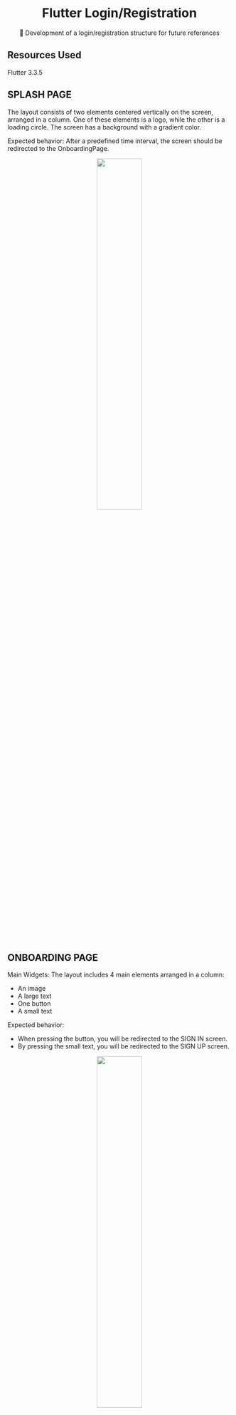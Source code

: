 <H1 align="center">Flutter Login/Registration</H1>
<p align="center">🚀 Development of a login/registration structure for future references</p>

## Resources Used
Flutter 3.3.5





## SPLASH PAGE

The layout consists of two elements centered vertically on the screen, arranged in a column. One of these elements is a logo, while the other is a loading circle. The screen has a background with a gradient color.

Expected behavior: After a predefined time interval, the screen should be redirected to the OnboardingPage.

<div align="center">
 <img src="https://github.com/lucasmargui/Flutter_Estrutura_Login_Cadastro/assets/157809964/625864e4-fcc7-448b-8e93-54d864d1afb6" style="width:45%">
</div>


## ONBOARDING PAGE



Main Widgets:
The layout includes 4 main elements arranged in a column:

- An image
- A large text
- One button
- A small text

Expected behavior:

- When pressing the button, you will be redirected to the SIGN IN screen.
- By pressing the small text, you will be redirected to the SIGN UP screen.



<div align="center">
 <img src="https://github.com/lucasmargui/Flutter_Estrutura_Login_Cadastro/assets/157809964/40815241-a826-4e96-8aa7-f563089d0606" style="width:45%">
</div>


## SIGN UP PAGE

Main Widgets:
The layout contains 8 main elements arranged in a column:

- Large text: Uses the same text present in onboarding, and can be modularized as CustomTitleText.
- An image.
- 4 form fields: Being form fields, they can be modularized.
- One button: Uses the same button style present in onboarding, and can be modularized as PrimaryButton.
- Small text: Uses the same text style present in onboarding, and can be modularized.

Expected behavior:

- When you press "Sign Up", a validation will be performed on the fields before proceeding with the data flow.
- When you press on the small text, you will be redirected to the login screen.

<div align="center">
 <img src="https://github.com/lucasmargui/Flutter_Estrutura_Login_Cadastro/assets/157809964/5748b092-806a-42aa-abbc-a7b3b8604d7b" style="width:45%">
</div>


## SIGN IN PAGE
Main Widgets:
The layout contains 8 main elements arranged in a column:

- Large text: Uses the same text present in onboarding, and can be modularized as CustomTitleText.
- An image.
- 2 form fields: Being form fields, they can be modularized.
- One button: Uses the same button style present in onboarding, and can be modularized as PrimaryButton.
- Small text: Uses the same text style present in onboarding, and can be modularized.

Expected behavior:

- When you press "Sign In", a validation will be performed on the fields before proceeding with the data flow.
- When you press on the small text, you will be redirected to the registration screen.




<div align="center">
 <img src="https://github.com/lucasmargui/Flutter_Estrutura_Login_Cadastro/assets/157809964/1c5887ea-2651-4b52-a353-397fae12f89b" style="width:45%">

</div>


## Logic used

<details>
 <summary>Click to show content</summary>

- Use of FIGMA to create screens and data flow
- Separation by functionality (features)
- Use of the MVC pattern
- Modularization
- State management
- Service Pattern

</details>


## Development

<details>
 <summary>Click to show content</summary>

### Step 1: Elaboration of Interface Design
Use of the FIGMA tool for designing and developing screens, as well as structuring the data flow

Use with 4 screens:

- SplashPage – Initial Loading Page
- OnboardingPage – Introduction Page
- SignUpPage – Registration Page
- SignInPage – Login Page

### Step 2: Flutter Project Development
Use of the name previously established in the previous step for the project.


### Step 3: Modularization by Functionality

Start of segmentation by functionality.
Each screen presents a specific behavior, which will be treated separately through the creation of the "features" directory.
<div align="center">
<img src="https://github.com/lucasmargui/Flutter_Estrutura_Login_Cadastro/assets/157809964/5252a9b6-2792-4eb1-8f21-c57800393724" style="width:40%">
</div>


### Step 4: Implementation of MVC-Based Files
Development of files following the MVC architecture (Model, View, Controller):

- screenname_page.dart = Vision
- screenname_controller.dart = Controller (if necessary for the screen)
- screenname_model.dart = Model (if necessary for the screen)

<div align="center">
<img src="https://github.com/lucasmargui/Flutter_Estrutura_Login_Cadastro/assets/157809964/6904c5d9-76f9-4cd0-9efd-66e9aeb4afdb" style="width:40%">
</div>


### Step 4: Establishing Routes
Development of routes through the use of a route constant.

<div align="center">
<img src="https://github.com/lucasmargui/Flutter_Estrutura_Login_Cadastro/assets/157809964/b299dadf-b1c3-4ee8-8316-f44d982a2377" style="width:45%">
 <img src="https://github.com/lucasmargui/Flutter_Estrutura_Login_Cadastro/assets/157809964/dd0e7fe6-53ce-47ec-a0f0-f6ee894cacfb" style="width:45%">
</div>

### Step 5: Defining Style Constants
Based on the style created in the design tool, determine the coloring constants that will be used in the project.
<div align="center">
 <img src="https://github.com/lucasmargui/Flutter_Estrutura_Login_Cadastro/assets/157809964/07254923-8d45-43c9-8831-deaf59443eed" style="width:80%">
</div>



</details>


## Modularization

<details>
 <summary>Click to show content</summary>

Creation of a directory that will contain all reusable components in the application.

Components:
- Custom_text_form_field: A component that creates form fields.
- Password_form_field: A component that reuses Custom_text_form_field, providing additional properties specific to a password field, such as the behavior of displaying the password when clicking the icon.
- Multi_text_button: Small text that works as a button below the primary button and redirects to a new screen.
- Primary_button: Main button used on screens.
- Custom_text_title: Main large text used on screens.
- Custom_bottom_sheet: Custom modal.

<div align="center">
 <img src="https://github.com/lucasmargui/Flutter_Estrutura_Login_Cadastro/assets/157809964/b139a73e-5af8-4712-b558-16ab69cf0007" style="width:80%">
</div>


</details>





## Utils

<details>
 <summary>Click to show content</summary>

<div align="center">
 <img src="https://github.com/lucasmargui/Flutter_Estrutura_Login_Cadastro/assets/157809964/a0f08258-00a0-426f-a375-92ca9d931f10" style="width:80%">
</div>

Application Generic Functions:

- Uppercase_text_formatter: Used to format text in uppercase.
- Validator: Used to validate registration form fields.

Validation of Form Fields:

- Form: Represents the form.
- FormState: Represents the state of the Form form.
Through _formKey.currentState, we can access the form's state and through _formKey.currentState?.validate(), we can perform validations.

When executing _formKey.currentState?.validate(), which can return null as something valid, it will go through the CustomTextFormField and PasswordFormField fields, where we passed the validator as parameters, and perform the check.


<div align="center">
 <img src="https://github.com/lucasmargui/Flutter_Estrutura_Login_Cadastro/assets/157809964/b65a6dc8-bccd-4f70-bbc2-de0f06614cfe" style="width:80%">
</div>

If it returns null, it means that it passed all the tests imposed on the validator. If it returns something other than null, it indicates that there was a validation error and will return a String corresponding to the error found.

</details>



## State Management

<details>
 <summary>Click to show content</summary>

Define the states (loading, success, error, initial) of our screen, where the controller will be responsible for managing these states.

<div align="center">
 <img src="https://github.com/lucasmargui/Flutter_Estrutura_Login_Cadastro/assets/157809964/b828d653-9b6e-487a-a5af-a41bb1bcfcd2" style="width:80%">
</div>


### Controller Operation:

Initially, we declare the controller on our screen, passing an object of type SignUpController(MockAuthService()):

<div align="center">
 <img src="https://github.com/lucasmargui/Flutter_Estrutura_Login_Cadastro/assets/157809964/3881321d-66cc-499a-8b5a-c48f33384427" style="width:80%">
</div>



In the SignUpController constructor, it receives an AuthService which is an interface:

<div align="center">
 <img src="https://github.com/lucasmargui/Flutter_Estrutura_Login_Cadastro/assets/157809964/65412a15-a3a8-4f52-8cf9-c107612941c3" style="width:80%">
</div>



MockAuthService implements an AuthService in the construction of its class, being an interface. MockAuthService also becomes a class of type AuthService, as the interface forces the class that implements it to have all its functions. This way, it is possible to pass MockAuthService as an AuthService in the construction of SignUpController.


### Controller Logic:
We add a listener to the controller that will monitor state changes:


<div align="center">
 <img src="https://github.com/lucasmargui/Flutter_Estrutura_Login_Cadastro/assets/157809964/c168d4e6-54d0-4edc-b813-c3021b770d38" style="width:80%">
</div>




When the form is valid, we call the signUp function, which will pass the field values ​​as parameters

<div align="center">
 <img src="https://github.com/lucasmargui/Flutter_Estrutura_Login_Cadastro/assets/157809964/0d0f25b7-917d-4099-b8a5-0859802d0a5d" style="width:80%">
</div>

signUp function which is an asynchronous function

<div align="center">
 <img src="https://github.com/lucasmargui/Flutter_Estrutura_Login_Cadastro/assets/157809964/558b9a4c-4e95-4c1d-9dd7-f341a1cccb96" style="width:80%">
</div>



The first function called is changeState, which is responsible for changing the state of the application, passing a SignUpLoadingState object:

<div align="center">
 <img src="https://github.com/lucasmargui/Flutter_Estrutura_Login_Cadastro/assets/157809964/0271c602-9e33-4246-a95a-0f42f89b56c6" style="width:80%">
</div>



changeState changes the value of _state, which is a private property, and calls the notifyListeners function, which will notify our listening _controller:

<div align="center">
 <img src="https://github.com/lucasmargui/Flutter_Estrutura_Login_Cadastro/assets/157809964/8a81d9b4-582c-40eb-a320-2faf8842e144" style="width:80%">
</div>


When checking for a state change in the _controller, the function is called and the controller's state is accessed through _controller.state, which is a getter to access the private _state property of _controller.

<div align="center">
 <img src="https://github.com/lucasmargui/Flutter_Estrutura_Login_Cadastro/assets/157809964/d516e4df-3ffa-4c42-8855-4bc74b8137a9" style="width:80%">
</div>

</details>

## Service Pattern

<details>
 <summary>Click to show content</summary>

Next, we have the _service.signUp function that simulates the registration scenario. Because we passed MockAuthService() through dependency injection, the signUp function of AuthService was overwritten by the signUp function of MockAuthService. This replacement could be done by a FireBaseAuthService, CognitoAuthService, or another API.



<div align="center">
 <img src="https://github.com/lucasmargui/Flutter_Estrutura_Login_Cadastro/assets/157809964/2b4ae4a1-8500-49a4-8e98-f8a337409840" style="width:80%">
</div>


AuthService is an interface that requires classes that implement it to have signUp and signIn methods.

<div align="center">
 <img src="https://github.com/lucasmargui/Flutter_Estrutura_Login_Cadastro/assets/157809964/fa0a9be8-ba5c-4ffb-b5cc-e42fe7abf793" style="width:80%">
</div>

Class that implements the AuthService interface and simulates user registration and login, overriding the AuthService methods.

<div align="center">
 <img src="https://github.com/lucasmargui/Flutter_Estrutura_Login_Cadastro/assets/157809964/4ba743a9-d37d-4394-adc2-9c15366a5cb0" style="width:80%">
</div>


</details>




## Model

<details>
 <summary>Click to show content</summary>

The model is a class that represents the data and behaviors of a user in the application. It organizes information such as name, email and password, as well as methods for specific operations. This abstraction separates business logic and user interface, ensuring data consistency and security.

<div align="center">
 <img src="https://github.com/lucasmargui/Flutter_Estrutura_Login_Cadastro/assets/157809964/e6eeba61-76f6-413c-97a0-ef78e28a7690" style="width:80%">
</div>


</details>






















